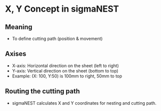 # X, Y Concept in sigmaNEST
## Meaning
- To define cutting path (position & movement)

## Axises
- X-axis: Horizontal direction on the sheet (left to right)
- Y-axis: Vertical direction on the sheet (bottom to top)
- Example: (X: 100, Y:50) is 100mm to right, 50mm to top 

## Routing the cutting path
- sigmaNEST calculates X and Y coordinates for nesting and cutting path.